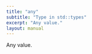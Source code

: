 ```yaml
---
title: "any"
subtitle: "Type in std::types"
excerpt: "Any value."
layout: manual
---
```


Any value.





